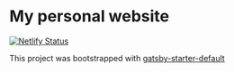 # My personal website

[![Netlify Status](https://api.netlify.com/api/v1/badges/0d10e7c4-a209-41b1-ba95-1d799875f7ca/deploy-status)](https://app.netlify.com/sites/pameljoel-gatsby/deploys)

This project was bootstrapped with [gatsby-starter-default](https://github.com/gatsbyjs/gatsby-starter-default)



